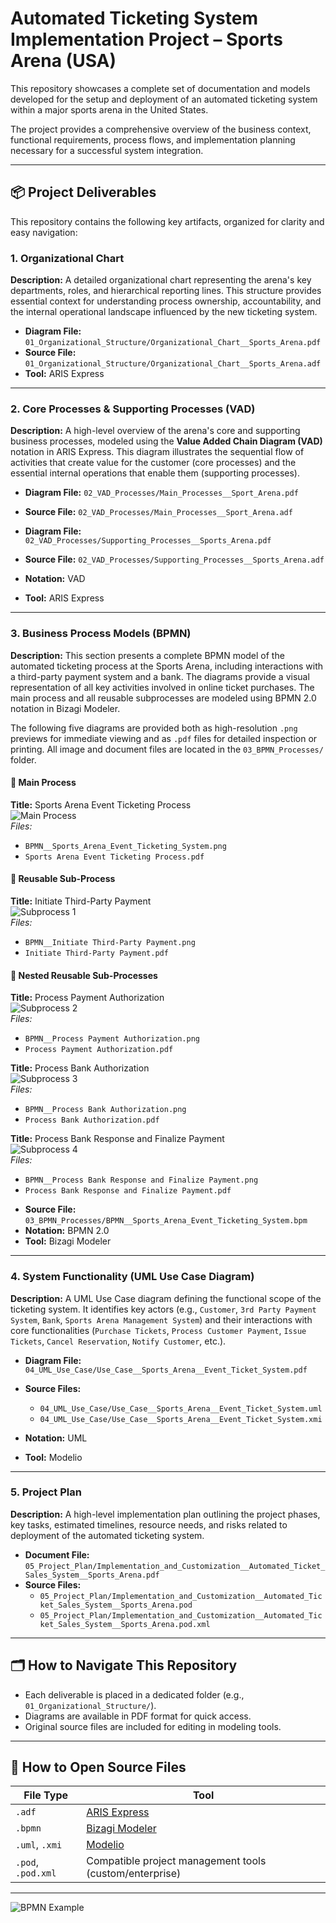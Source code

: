# Automated Ticketing System Implementation Project – Sports Arena (USA)

This repository showcases a complete set of documentation and models developed for the setup and deployment of an automated ticketing system within a major sports arena in the United States.

The project provides a comprehensive overview of the business context, functional requirements, process flows, and implementation planning necessary for a successful system integration.

---

## 📦 Project Deliverables

This repository contains the following key artifacts, organized for clarity and easy navigation:

### 1. Organizational Chart

**Description:** A detailed organizational chart representing the arena's key departments, roles, and hierarchical reporting lines. This structure provides essential context for understanding process ownership, accountability, and the internal operational landscape influenced by the new ticketing system.

* **Diagram File:** `01_Organizational_Structure/Organizational_Chart__Sports_Arena.pdf`
* **Source File:** `01_Organizational_Structure/Organizational_Chart__Sports_Arena.adf` 
* **Tool:** ARIS Express

---

### 2. Core Processes & Supporting Processes (VAD)

**Description:** A high-level overview of the arena's core and supporting business processes, modeled using the **Value Added Chain Diagram (VAD)** notation in ARIS Express. This diagram illustrates the sequential flow of activities that create value for the customer (core processes) and the essential internal operations that enable them (supporting processes).

* **Diagram File:** `02_VAD_Processes/Main_Processes__Sport_Arena.pdf`
* **Source File:** `02_VAD_Processes/Main_Processes__Sport_Arena.adf`

* **Diagram File:** `02_VAD_Processes/Supporting_Processes__Sports_Arena.pdf`
* **Source File:** `02_VAD_Processes/Supporting_Processes__Sports_Arena.adf`

* **Notation:** VAD
* **Tool:** ARIS Express

---

### 3. Business Process Models (BPMN)

**Description:** This section presents a complete BPMN model of the automated ticketing process at the Sports Arena, including interactions with a third-party payment system and a bank. The diagrams provide a visual representation of all key activities involved in online ticket purchases. The main process and all reusable subprocesses are modeled using BPMN 2.0 notation in Bizagi Modeler.

The following five diagrams are provided both as high-resolution `.png` previews for immediate viewing and as `.pdf` files for detailed inspection or printing. All image and document files are located in the `03_BPMN_Processes/` folder.

#### 🔹 Main Process

**Title:** Sports Arena Event Ticketing Process  
![Main Process](03_BPMN_Processes/BPMN__Sports_Arena_Event_Ticketing_System.png)  
*Files:*  
- `BPMN__Sports_Arena_Event_Ticketing_System.png`  
- `Sports Arena Event Ticketing Process.pdf`

#### 🔹 Reusable Sub-Process

**Title:** Initiate Third-Party Payment  
![Subprocess 1](03_BPMN_Processes/BPMN__Initiate%20Third-Party%20Payment.png)  
*Files:*  
- `BPMN__Initiate Third-Party Payment.png`  
- `Initiate Third-Party Payment.pdf`

#### 🔹 Nested Reusable Sub-Processes

**Title:** Process Payment Authorization  
![Subprocess 2](03_BPMN_Processes/BPMN__Process%20Payment%20Authorization.png)  
*Files:*  
- `BPMN__Process Payment Authorization.png`  
- `Process Payment Authorization.pdf`

**Title:** Process Bank Authorization  
![Subprocess 3](03_BPMN_Processes/BPMN__Process%20Bank%20Authorization.png)  
*Files:*  
- `BPMN__Process Bank Authorization.png`  
- `Process Bank Authorization.pdf`

**Title:** Process Bank Response and Finalize Payment  
![Subprocess 4](03_BPMN_Processes/BPMN__Process%20Bank%20Response%20and%20Finalize%20Payment.png)  
*Files:*  
- `BPMN__Process Bank Response and Finalize Payment.png`  
- `Process Bank Response and Finalize Payment.pdf`

* **Source File:** `03_BPMN_Processes/BPMN__Sports_Arena_Event_Ticketing_System.bpm`  
* **Notation:** BPMN 2.0  
* **Tool:** Bizagi Modeler


---

### 4. System Functionality (UML Use Case Diagram)

**Description:** A UML Use Case diagram defining the functional scope of the ticketing system. It identifies key actors (e.g., `Customer`, `3rd Party Payment System`, `Bank`, `Sports Arena Management System`) and their interactions with core functionalities (`Purchase Tickets`, `Process Customer Payment`, `Issue Tickets`, `Cancel Reservation`, `Notify Customer`, etc.).

* **Diagram File:** `04_UML_Use_Case/Use_Case__Sports_Arena__Event_Ticket_System.pdf` 
* **Source Files:**
  - `04_UML_Use_Case/Use_Case__Sports_Arena__Event_Ticket_System.uml`
  - `04_UML_Use_Case/Use_Case__Sports_Arena__Event_Ticket_System.xmi`

* **Notation:** UML
* **Tool:** Modelio

---

### 5. Project Plan

**Description:** A high-level implementation plan outlining the project phases, key tasks, estimated timelines, resource needs, and risks related to deployment of the automated ticketing system.

* **Document File:** `05_Project_Plan/Implementation_and_Customization__Automated_Ticket_Sales_System__Sports_Arena.pdf`
* **Source Files:**
  - `05_Project_Plan/Implementation_and_Customization__Automated_Ticket_Sales_System__Sports_Arena.pod`
  - `05_Project_Plan/Implementation_and_Customization__Automated_Ticket_Sales_System__Sports_Arena.pod.xml`

---

## 🗂 How to Navigate This Repository

* Each deliverable is placed in a dedicated folder (e.g., `01_Organizational_Structure/`).
* Diagrams are available in PDF format for quick access.
* Original source files are included for editing in modeling tools.

---

## 🧰 How to Open Source Files

| File Type | Tool |
|-----------|------|
| `.adf`    | [ARIS Express](https://www.ariscommunity.com/aris-express) |
| `.bpmn`   | [Bizagi Modeler](https://www.bizagi.com/) |
| `.uml`, `.xmi` | [Modelio](https://www.modelio.org/) |
| `.pod`, `.pod.xml` | Compatible project management tools (custom/enterprise) |

---

![BPMN Example](03_BPMN_Processes/Sports%20Arena%20Event%20Ticketing%20Process.png)
